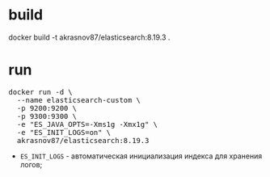 # build

docker build -t akrasnov87/elasticsearch:8.19.3 .

# run

<pre>
docker run -d \
  --name elasticsearch-custom \
  -p 9200:9200 \
  -p 9300:9300 \
  -e "ES_JAVA_OPTS=-Xms1g -Xmx1g" \
  -e "ES_INIT_LOGS=on" \
  akrasnov87/elasticsearch:8.19.3
</pre>

* `ES_INIT_LOGS` - автоматическая инициализация индекса для хранения логов;